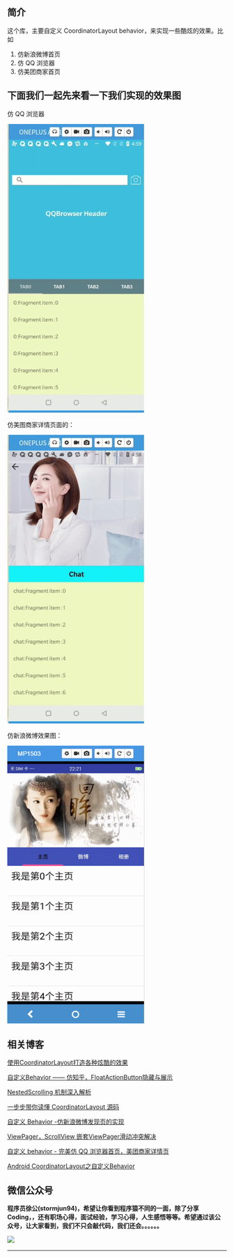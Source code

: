 ## 简介

这个库，主要自定义 CoordinatorLayout behavior，来实现一些酷炫的效果。比如
1. 仿新浪微博首页
2. 仿 QQ 浏览器
3. 仿美团商家首页




## 下面我们一起先来看一下我们实现的效果图

仿 QQ 浏览器

![](https://raw.githubusercontent.com/gdutxiaoxu/blog_pic/master/21/01aHR0cHM6Ly91c2VyLWdvbGQtY2RuLnhpdHUuaW8vMjAxOS85LzE2LzE2ZDM5ZGJkNTFiZGJlMzc.gif)


仿美图商家详情页面的：

![](https://raw.githubusercontent.com/gdutxiaoxu/blog_pic/master/21/01aHR0cHM6Ly91c2VyLWdvbGQtY2RuLnhpdHUuaW8vMjAxOS85LzE2LzE2ZDM5ZGJkNTFmNTNhYjU.gif)


仿新浪微博效果图：

![](https://raw.githubusercontent.com/gdutxiaoxu/blog_pic/master/21/01aHR0cHM6Ly91c2VyLWdvbGQtY2RuLnhpdHUuaW8vMjAxOS85LzE2LzE2ZDM5ZGJkNTFhM2QwZTc.gif)



## 相关博客



[使用CoordinatorLayout打造各种炫酷的效果](http://blog.csdn.net/gdutxiaoxu/article/details/52858598)

[自定义Behavior —— 仿知乎，FloatActionButton隐藏与展示](http://blog.csdn.net/gdutxiaoxu/article/details/53453958)

[NestedScrolling 机制深入解析](http://blog.csdn.net/gdutxiaoxu/article/details/71553411)

[ 一步步带你读懂 CoordinatorLayout 源码](http://blog.csdn.net/gdutxiaoxu/article/details/71616547)

[自定义 Behavior -仿新浪微博发现页的实现](http://blog.csdn.net/gdutxiaoxu/article/details/71732642)

[ViewPager，ScrollView 嵌套ViewPager滑动冲突解决](https://blog.csdn.net/gdutxiaoxu/article/details/52939127)

[自定义 behavior - 完美仿 QQ 浏览器首页，美团商家详情页](https://blog.csdn.net/gdutxiaoxu/article/details/88383135)

[Android CoordinatorLayout之自定义Behavior](https://juejin.cn/post/6844903519267356680)





## 微信公众号

**程序员徐公(stormjun94)，希望让你看到程序猿不同的一面，除了分享 Coding，，还有职场心得，面试经验，学习心得，人生感悟等等。希望通过该公众号，让大家看到，我们不只会敲代码，我们还会。。。。。。**

![](https://gitee.com/gdutxiaoxu/blog-picture/raw/master/21/02/%E7%A8%8B%E5%BA%8F%E5%91%98%E5%BE%90%E5%85%AC%20(1).png)

---

